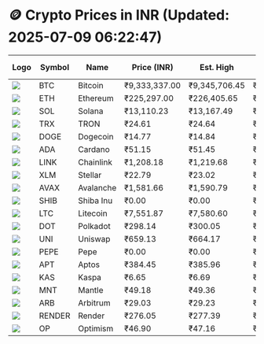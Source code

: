 # 🪙 Crypto Prices in INR (Updated: 2025-07-09 06:22:47)

| Logo | Symbol | Name       | Price (INR) | Est. High | Est. Low | Gross Profit | Fees | Net Profit | ROI % |
|------|--------|------------|-------------|-----------|----------|---------------|------|-------------|--------|
| ![](https://coin-images.coingecko.com/coins/images/1/large/bitcoin.png?1696501400) | BTC    | Bitcoin    | ₹9,333,337.00 | ₹9,345,706.45 | ₹9,320,967.55 | ₹265.41 | ₹200.00 | ₹65.41 | 0.07% |
| ![](https://coin-images.coingecko.com/coins/images/279/large/ethereum.png?1696501628) | ETH    | Ethereum   | ₹225,297.00 | ₹226,405.65 | ₹224,188.35 | ₹989.03 | ₹200.00 | ₹789.03 | 0.79% |
| ![](https://coin-images.coingecko.com/coins/images/4128/large/solana.png?1718769756) | SOL    | Solana     | ₹13,110.23 | ₹13,167.49 | ₹13,052.97 | ₹877.36 | ₹200.00 | ₹677.36 | 0.68% |
| ![](https://coin-images.coingecko.com/coins/images/1094/large/tron-logo.png?1696502193) | TRX    | TRON       | ₹24.61 | ₹24.64 | ₹24.58 | ₹244.10 | ₹200.00 | ₹44.10 | 0.04% |
| ![](https://coin-images.coingecko.com/coins/images/5/large/dogecoin.png?1696501409) | DOGE   | Dogecoin   | ₹14.77 | ₹14.84 | ₹14.70 | ₹979.73 | ₹200.00 | ₹779.73 | 0.78% |
| ![](https://coin-images.coingecko.com/coins/images/975/large/cardano.png?1696502090) | ADA    | Cardano    | ₹51.15 | ₹51.45 | ₹50.85 | ₹1,185.88 | ₹200.00 | ₹985.88 | 0.99% |
| ![](https://coin-images.coingecko.com/coins/images/877/large/chainlink-new-logo.png?1696502009) | LINK   | Chainlink  | ₹1,208.18 | ₹1,219.68 | ₹1,196.68 | ₹1,921.31 | ₹200.00 | ₹1,721.31 | 1.72% |
| ![](https://coin-images.coingecko.com/coins/images/100/large/fmpFRHHQ_400x400.jpg?1735231350) | XLM    | Stellar    | ₹22.79 | ₹23.02 | ₹22.56 | ₹2,061.40 | ₹200.00 | ₹1,861.40 | 1.86% |
| ![](https://coin-images.coingecko.com/coins/images/12559/large/Avalanche_Circle_RedWhite_Trans.png?1696512369) | AVAX   | Avalanche  | ₹1,581.66 | ₹1,590.79 | ₹1,572.53 | ₹1,161.25 | ₹200.00 | ₹961.25 | 0.96% |
| ![](https://coin-images.coingecko.com/coins/images/11939/large/shiba.png?1696511800) | SHIB   | Shiba Inu  | ₹0.00 | ₹0.00 | ₹0.00 | ₹583.29 | ₹200.00 | ₹383.29 | 0.38% |
| ![](https://coin-images.coingecko.com/coins/images/2/large/litecoin.png?1696501400) | LTC    | Litecoin   | ₹7,551.87 | ₹7,580.60 | ₹7,523.14 | ₹763.80 | ₹200.00 | ₹563.80 | 0.56% |
| ![](https://coin-images.coingecko.com/coins/images/12171/large/polkadot.png?1696512008) | DOT    | Polkadot   | ₹298.14 | ₹300.05 | ₹296.23 | ₹1,289.20 | ₹200.00 | ₹1,089.20 | 1.09% |
| ![](https://coin-images.coingecko.com/coins/images/12504/large/uniswap-logo.png?1720676669) | UNI    | Uniswap    | ₹659.13 | ₹664.17 | ₹654.09 | ₹1,539.69 | ₹200.00 | ₹1,339.69 | 1.34% |
| ![](https://coin-images.coingecko.com/coins/images/29850/large/pepe-token.jpeg?1696528776) | PEPE   | Pepe       | ₹0.00 | ₹0.00 | ₹0.00 | ₹1,210.78 | ₹200.00 | ₹1,010.78 | 1.01% |
| ![](https://coin-images.coingecko.com/coins/images/26455/large/aptos_round.png?1696525528) | APT    | Aptos      | ₹384.45 | ₹385.96 | ₹382.94 | ₹786.54 | ₹200.00 | ₹586.54 | 0.59% |
| ![](https://coin-images.coingecko.com/coins/images/25751/large/kaspa-icon-exchanges.png?1696524837) | KAS    | Kaspa      | ₹6.65 | ₹6.69 | ₹6.61 | ₹1,271.19 | ₹200.00 | ₹1,071.19 | 1.07% |
| ![](https://coin-images.coingecko.com/coins/images/30980/large/Mantle-Logo-mark.png?1739213200) | MNT    | Mantle     | ₹49.18 | ₹49.36 | ₹49.00 | ₹722.40 | ₹200.00 | ₹522.40 | 0.52% |
| ![](https://coin-images.coingecko.com/coins/images/16547/large/arb.jpg?1721358242) | ARB    | Arbitrum   | ₹29.03 | ₹29.23 | ₹28.83 | ₹1,415.39 | ₹200.00 | ₹1,215.39 | 1.22% |
| ![](https://coin-images.coingecko.com/coins/images/11636/large/rndr.png?1696511529) | RENDER | Render     | ₹276.05 | ₹277.39 | ₹274.71 | ₹977.40 | ₹200.00 | ₹777.40 | 0.78% |
| ![](https://coin-images.coingecko.com/coins/images/25244/large/Optimism.png?1696524385) | OP     | Optimism   | ₹46.90 | ₹47.16 | ₹46.64 | ₹1,106.30 | ₹200.00 | ₹906.30 | 0.91% |

